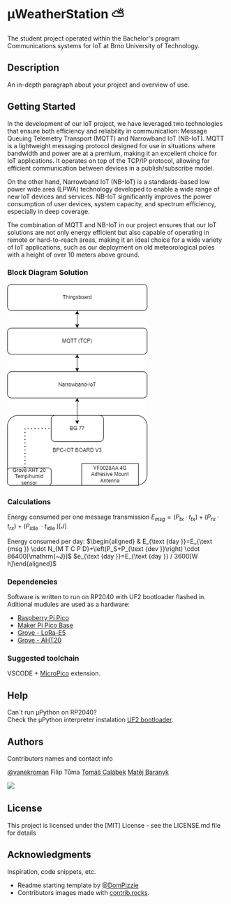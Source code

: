 # μWeatherStation :partly_sunny:

The student project operated within the Bachelor's program Communications systems for IoT at Brno University of Technology.

## Description

An in-depth paragraph about your project and overview of use.

## Getting Started


In the development of our IoT project, we have leveraged two technologies that ensure both efficiency and reliability in communication: Message Queuing Telemetry Transport (MQTT) and Narrowband IoT (NB-IoT). MQTT is a lightweight messaging protocol designed for use in situations where bandwidth and power are at a premium, making it an excellent choice for IoT applications. It operates on top of the TCP/IP protocol, allowing for efficient communication between devices in a publish/subscribe model.

On the other hand, Narrowband IoT (NB-IoT) is a standards-based low power wide area (LPWA) technology developed to enable a wide range of new IoT devices and services. NB-IoT significantly improves the power consumption of user devices, system capacity, and spectrum efficiency, especially in deep coverage.

The combination of MQTT and NB-IoT in our project ensures that our IoT solutions are not only energy efficient but also capable of operating in remote or hard-to-reach areas, making it an ideal choice for a wide variety of IoT applications, such as our deployment on old meteorological poles with a height of over 10 meters above ground.


### Block Diagram Solution


![MicroWeatherStation](https://github.com/vanekroman/MicroWeatherStation/blob/main/meteostanice.png)


### Calculations

Energy consumed per one message transmission
$E_{m s g}=\left(P_{t x} \cdot t_{t x}\right)+\left(P_{r x} \cdot t_{r x}\right)+\left(P_{\text {idle }} \cdot t_{\text {idle }}\right)[J]$

Energy consumed per day:
$\begin{aligned} & E_{\text {day }}=E_{\text {msg }} \cdot N_{M T C P D}+\left(P_S+P_{\text {dev }}\right) \cdot 86400[\mathrm{~J}]$
$e_{\text {day }}=E_{\text {day }} / 3600[W h]\end{aligned}$

### Dependencies

Software is written to run on RP2040 with UF2 bootloader flashed in. Aditional mudules are used as a
hardware:
* [Raspberry Pi Pico](https://www.raspberrypi.com/products/raspberry-pi-pico/)
* [Maker Pi Pico Base](https://www.cytron.io/p-maker-pi-pico-base)
* [Grove - LoRa-E5](https://wiki.seeedstudio.com/Grove_LoRa_E5_New_Version)
* [Grove - AHT20](https://wiki.seeedstudio.com/Grove-AHT20-I2C-Industrial-Grade-Temperature&Humidity-Sensor)

### Suggested toolchain

VSCODE + [MicroPico](https://marketplace.visualstudio.com/items?itemName=paulober.pico-w-go) extension.

## Help

Can´t run μPython on RP2040?\
  Check the μPython interpreter instalation [UF2 bootloader](https://www.raspberrypi.com/documentation/microcontrollers/micropython.html).

## Authors

Contributors names and contact info

  [@vanekroman](https://github.com/vanekroman)
  Filip Tůma
  [Tomáš Calábek](https://github.com/siberiacaly)
  [Matěj Baranyk](https://github.com/baranykmatej)

<a href="https://github.com/vanekroman/MicroWeatherStation/graphs/contributors">
  <img src="https://contrib.rocks/image?repo=vanekroman/MicroWeatherStation" />
</a>

## License

This project is licensed under the [MIT] License - see the LICENSE.md file for details

## Acknowledgments

Inspiration, code snippets, etc.
* Readme starting template by [@DomPizzie](https://gist.github.com/DomPizzie/7a5ff55ffa9081f2de27c315f5018afc)
* Contributors images made with [contrib.rocks](https://contrib.rocks).
